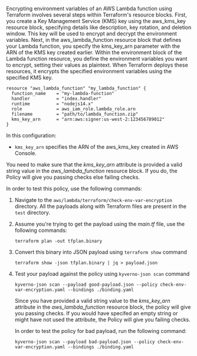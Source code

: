 Encrypting environment variables of an AWS Lambda function using Terraform involves several steps within Terraform's resource blocks. First, you create a Key Management Service (KMS) key using the aws_kms_key resource block, specifying details like description, key rotation, and deletion window. This key will be used to encrypt and decrypt the environment variables. Next, in the aws_lambda_function resource block that defines your Lambda function, you specify the kms_key_arn parameter with the ARN of the KMS key created earlier. Within the environment block of the Lambda function resource, you define the environment variables you want to encrypt, setting their values as plaintext. When Terraform deploys these resources, it encrypts the specified environment variables using the specified KMS key. 


```
resource "aws_lambda_function" "my_lambda_function" {
  function_name    = "my-lambda-function"
  handler          = "index.handler"
  runtime          = "nodejs14.x"
  role             = aws_iam_role.lambda_role.arn
  filename         = "path/to/lambda_function.zip"
  kms_key_arn      = "arn:aws:signer:us-west-2:123456789012"
}
```

In this configuration:

- `kms_key_arn` specifies the ARN of the aws_kms_key created in AWS Console.

You need to make sure that the *kms_key_arn* attribute is provided a valid string value in the *aws_lambda_function* resource block. If you do, the Policy will give you passing checks else failing checks.

In order to test this policy, use the following commands:

1. Navigate to the `aws/lambda/terraform/check-env-var-encryption` directory. All the payloads along with Terraform files are present in the `test` directory.

2. Assume you're trying to get the payload using the *main.tf* file, use the following commands:
   ```
   terraform plan -out tfplan.binary
   ```
3. Convert this binary into JSON payload using `terraform show` command
   ```
   terraform show -json tfplan.binary | jq > payload.json
   ```
4. Test your payload against the policy using `kyverno-json scan` command
   ```
   kyverno-json scan --payload good-payload.json --policy check-env-var-encryption.yaml --bindings ./binding.yaml
   ```
   Since you have provided a valid string value to the *kms_key_arn* attribute in the *aws_lambda_function* resource block, the policy will give you passing checks. If you would have specifed an empty string or might have not used the attribute, the Policy will give you failing checks. 

   In order to test the policy for bad payload, run the following command:
   ```
   kyverno-json scan --payload bad-payload.json --policy check-env-var-encryption.yaml --bindings ./binding.yaml
   ```